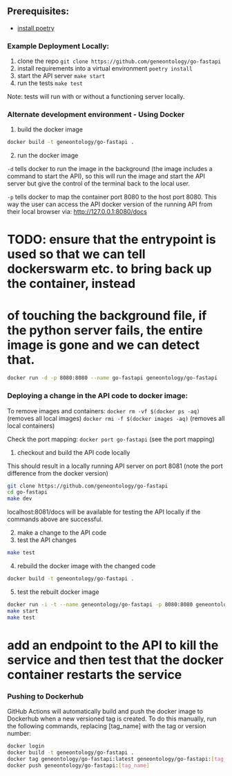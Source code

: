 ## Prerequisites:

 * [install poetry](https://python-poetry.org/docs/)

### Example Deployment Locally:

1) clone the repo
`git clone https://github.com/geneontology/go-fastapi`
2) install requirements into a virtual environment 
`poetry install`
3) start the API server
`make start`
4) run the tests
`make test`

Note: tests will run with or without a functioning server locally.

### Alternate development environment - Using Docker

1) build the docker image
```bash
docker build -t geneontology/go-fastapi .
```
2) run the docker image

`-d` tells docker to run the image in the background (the image includes a command to start the API), so this
will run the image and start the API server but give the control of the terminal back to the local user.

`-p` tells docker to map the container port 8080 to the host port 8080.  This way the user can access the API docker
version of the running API from their local browser via: http://127.0.0.1:8080/docs

# TODO: ensure that the entrypoint is used so that we can tell dockerswarm etc. to bring back up the container, instead
# of touching the background file, if the python server fails, the entire image is gone and we can detect that. 

```bash
docker run -d -p 8080:8080 --name go-fastapi geneontology/go-fastapi
```

### Deploying a change in the API code to docker image:
To remove images and containers:
`docker rm -vf $(docker ps -aq)` (removes all local images)
`docker rmi -f $(docker images -aq)` (removes all local containers)

Check the port mapping:
`docker port go-fastapi` (see the port mapping)

1) checkout and build the API code locally

This should result in a locally running API server on port 8081 (note the port difference from the docker version)

```bash
git clone https://github.com/geneontology/go-fastapi
cd go-fastapi
make dev
```
localhost:8081/docs will be available for testing the API locally if the commands above are successful.

2) make a change to the API code
3) test the API changes
```bash
make test
```
4) rebuild the docker image with the changed code
```bash
docker build -t geneontology/go-fastapi .
```
5) test the rebuilt docker image
```bash
docker run -i -t --name geneontology/go-fastapi -p 8080:8080 geneontology/go-fastapi bash
make start
make test
```

# add an endpoint to the API to kill the service and then test that the docker container restarts the service
### Pushing to Dockerhub

GitHub Actions will automatically build and push the docker image to Dockerhub when a new versioned tag is created.
To do this manually, run the following commands, replacing [tag_name] with the tag or version number:

```bash
docker login
docker build -t geneontology/go-fastapi .
docker tag geneontology/go-fastapi:latest geneontology/go-fastapi:[tag_name]
docker push geneontology/go-fastapi:[tag_name]
```
